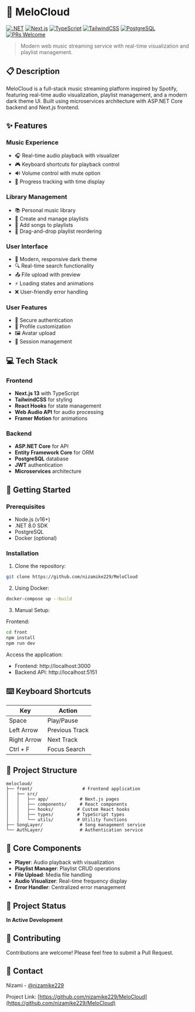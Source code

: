 # 🎵 MeloCloud

[![.NET](https://img.shields.io/badge/.NET-8.0-512BD4?style=flat&logo=dotnet)](https://dotnet.microsoft.com/)
[![Next.js](https://img.shields.io/badge/Next.js-13-black?style=flat&logo=next.js)](https://nextjs.org/)
[![TypeScript](https://img.shields.io/badge/TypeScript-5.0-3178C6?style=flat&logo=typescript)](https://www.typescriptlang.org/)
[![TailwindCSS](https://img.shields.io/badge/TailwindCSS-3.0-38B2AC?style=flat&logo=tailwind-css)](https://tailwindcss.com/)
[![PostgreSQL](https://img.shields.io/badge/PostgreSQL-15-316192?style=flat&logo=postgresql)](https://www.postgresql.org/)
[![PRs Welcome](https://img.shields.io/badge/PRs-welcome-brightgreen.svg)](http://makeapullrequest.com)

> Modern web music streaming service with real-time visualization and playlist management.

## 📋 Description
MeloCloud is a full-stack music streaming platform inspired by Spotify, featuring real-time audio visualization, playlist management, and a modern dark theme UI. Built using microservices architecture with ASP.NET Core backend and Next.js frontend.

## ✨ Features

### Music Experience
- 🎧 Real-time audio playback with visualizer
- 🎮 Keyboard shortcuts for playback control
- 🔊 Volume control with mute option
- 🔄 Progress tracking with time display

### Library Management
- 📚 Personal music library
- 📝 Create and manage playlists
- 🎵 Add songs to playlists
- 📱 Drag-and-drop playlist reordering

### User Interface
- 🌙 Modern, responsive dark theme
- 🔍 Real-time search functionality
- 📤 File upload with preview
- ⚡ Loading states and animations
- ❌ User-friendly error handling

### User Features
- 🔐 Secure authentication
- 👤 Profile customization
- 🖼️ Avatar upload
- 🔑 Session management

## 💻 Tech Stack

### Frontend
- **Next.js 13** with TypeScript
- **TailwindCSS** for styling
- **React Hooks** for state management
- **Web Audio API** for audio processing
- **Framer Motion** for animations

### Backend
- **ASP.NET Core** for API
- **Entity Framework Core** for ORM
- **PostgreSQL** database
- **JWT** authentication
- **Microservices** architecture

## 🚀 Getting Started

### Prerequisites
- Node.js (v16+)
- .NET 8.0 SDK
- PostgreSQL
- Docker (optional)

### Installation

1. Clone the repository:
```bash
git clone https://github.com/nizamike229/MeloCloud
```

2. Using Docker:
```bash
docker-compose up --build
```

3. Manual Setup:

Frontend:
```bash
cd front
npm install
npm run dev
```

Access the application:
- Frontend: http://localhost:3000
- Backend API: http://localhost:5151

## ⌨️ Keyboard Shortcuts

| Key           | Action                |
|---------------|----------------------|
| Space         | Play/Pause           |
| Left Arrow    | Previous Track       |
| Right Arrow   | Next Track           |
| Ctrl + F      | Focus Search         |

## 📁 Project Structure

```
melocloud/
├── front/                   # Frontend application
│   ├── src/
│   │   ├── app/            # Next.js pages
│   │   ├── components/     # React components
│   │   ├── hooks/         # Custom React hooks
│   │   ├── types/         # TypeScript types
│   │   └── utils/         # Utility functions
├── SongLayer/              # Song management service
└── AuthLayer/              # Authentication service
```

## 🔑 Core Components
- **Player**: Audio playback with visualization
- **Playlist Manager**: Playlist CRUD operations
- **File Upload**: Media file handling
- **Audio Visualizer**: Real-time frequency display
- **Error Handler**: Centralized error management

## 🚧 Project Status
**In Active Development**

## 🤝 Contributing
Contributions are welcome! Please feel free to submit a Pull Request.

## 👤 Contact
Nizami - [@nizamike229](https://github.com/nizamike229)

Project Link: [https://github.com/nizamike229/MeloCloud](https://github.com/nizamike229/MeloCloud)
